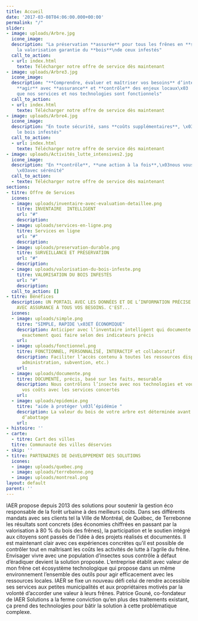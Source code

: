 ```yaml
---
title: Accueil
date: '2017-03-08T04:06:00.000+00:00'
permalink: "/"
slider:
- image: uploads/Arbre.jpg
  icone_image: 
  description: "La préservation **assurée** pour tous les frênes en **santé** \x03et
    la valorisation garantie du **bois**\nde ceux infestés"
  call_to_action:
  - url: index.html
    texte: Télécharger notre offre de service dès maintenant
- image: uploads/Arbre3.jpg
  icone_image: 
  description: "**Comprendre, évaluer et maîtriser vos besoins** d’intervention \nPlanifier,
    **agir** avec **assurance** et **contrôle** des enjeux locaux\x03   \n\n\nParce
    que nos services et nos technologies sont fonctionnels"
  call_to_action:
  - url: index.html
    texte: Télécharger notre offre de service dès maintenant
- image: uploads/Arbre4.jpg
  icone_image: 
  description: "En toute sécurité, sans **coûts supplémentaires**, \x03\n\nvaloriser
    le bois infestés"
  call_to_action:
  - url: index.html
    texte: Télécharger notre offre de service dès maintenant
- image: uploads/Activités_lutte_intensives2.jpg
  icone_image: 
  description: "En **contrôle**, **une action à la fois**,\x03nous vous **accompagnons**
    \x03avec sérénité"
  call_to_action:
  - texte: Télécharger notre offre de service dès maintenant
sections:
- titre: Offre de Services
  icones:
  - image: uploads/inventaire-avec-evaluation-detaillee.png
    titre: INVENTAIRE  INTELLIGENT
    url: "#"
    description: 
  - image: uploads/services-en-ligne.png
    titre: Services en ligne
    url: "#"
    description: 
  - image: uploads/preservation-durable.png
    titre: SURVEILLANCE ET PRÉSERVATION
    url: "#"
    description: 
  - image: uploads/valorisation-du-bois-infeste.png
    titre: VALORISATION DU BOIS INFESTÉS
    url: "#"
    description: 
  call_to_action: []
- titre: Bénéfices
  description: UN PORTAIL AVEC LES DONNÉES ET DE L’INFORMATION PRÉCISE POUR RÉPONDRE
    AVEC ASSURANCE À TOUS VOS BESOINS. C'EST...
  icones:
  - image: uploads/simple.png
    titre: "SIMPLE, RAPIDE \x03ET ÉCONOMIQUE"
    description: Anticiper avec l’inventaire intelligent qui documente et précise
      exactement quoi faire selon des indicateurs précis
    url: 
  - image: uploads/fonctionnel.png
    titre: FONCTIONNEL, PERSONNALISÉ, INTERACTIF et collaboratif
    description: Faciliter l’accès contenu à toutes les ressources disponibles (professionnels,
      administration, subvention, etc.)
    url: 
  - image: uploads/documente.png
    titre: DOCUMENTÉ, précis, basé sur les faits, mesurable
    description: Nous contrôlons l’insecte avec nos technologies et vous maîtrisez
      vos coûts avec les services concertés
    url: 
  - image: uploads/epidemie.png
    titre: "aide à protéger \x03l’épidémie "
    description: La valeur du bois de votre arbre est déterminée avant les travaux
      d’abattage
    url: 
- histoire: ''
- carte:
  - titre: Cart des villes
  titre: Communauté des villes déservies
- skip: ''
- titre: PARTENAIRES DE DéVELOPPEMENT DES SOLUTIONS
  icones:
  - image: uploads/quebec.png
  - image: uploads/terrebonne.png
  - image: uploads/montreal.png
layout: default
parent: ''
---
```


IAER propose depuis 2013 des solutions pour soutenir la gestion éco responsable de la forêt urbaine à des meilleurs coûts. Dans ses différents mandats avec ses clients tel la Ville de Montréal, de Québec, de Terrebonne les résultats sont concrets (des économies chiffrées en passant par la valorisation à 80 % du bois des frênes), la participation et le soutien intégré aux citoyens sont passés de l’idée à des projets réalisés et documentés. Il est maintenant clair avec ces expériences concrètes qu’il est possible de contrôler tout en maîtrisant les coûts les activités de lutte à l’agrile du frêne. Envisager vivre avec une population d’insectes sous contrôle à défaut d’éradiquer devient la solution proposée. L’entreprise établit avec valeur de mon frêne cet écosystème technologique qui propose dans un même environnement l’ensemble des outils pour agir efficacement avec les ressources locales. IAER se fixe un nouveau défi celui de rendre accessible ses services aux petites municipalités et aux propriétaires motivés par la volonté d’accorder une valeur à leurs frênes. Patrice Gouné, co-fondateur de IAER Solutions a la ferme conviction qu’en plus des traitements existant, ça prend des technologies pour bâtir la solution à cette problématique complexe.